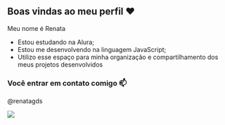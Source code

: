 ## Boas vindas ao meu perfil ♥

Meu nome é Renata

- Estou estudando na Alura;
- Estou me desenvolvendo na linguagem JavaScript;
- Utilizo esse espaço para minha organização e compartilhamento dos meus projetos desenvolvidos

 ### Você entrar em contato comigo 📫

 @renatagds



![](https://media.tenor.com/3aCImrMYRX4AAAAM/corinthians.gif)

